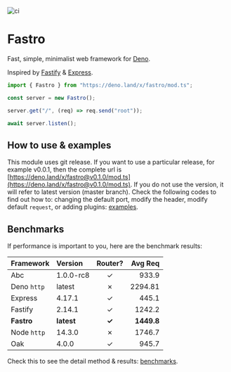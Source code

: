 ![ci](https://github.com/fastrojs/fastro-server/workflows/ci/badge.svg)
# Fastro
Fast, simple, minimalist web framework for [Deno](https://deno.land/). 

Inspired by [Fastify](https://www.fastify.io/) & [Express](https://expressjs.com/).

```ts
import { Fastro } from "https://deno.land/x/fastro/mod.ts";

const server = new Fastro();

server.get("/", (req) => req.send("root"));

await server.listen();

```

## How to use & examples

This module uses git release. If you want to use a particular release, for example v0.0.1, then the complete url is [https://deno.land/x/fastro@v0.1.0/mod.ts](https://deno.land/x/fastro@v0.1.0/mod.ts). If you do not use the version, it will refer to latest version (master branch).
Check the following codes to find out how to: changing the default port, modify the header, modify default `request`, or adding plugins: [examples](https://github.com/fastrojs/fastro-server/tree/master/examples).

## Benchmarks
If performance is important to you, here are the benchmark results:

| Framework | Version | Router? | Avg Req |
| :-- | :-- | :--: | --: |
| Abc | 1.0.0-rc8 | &#10003; | 933.9 |
| Deno `http` | latest | &#10007; | 2294.81 |
| Express | 4.17.1 | &#10003; | 445.1 |
| Fastify | 2.14.1 | &#10003; | 1242.2 |
| **Fastro** | **latest** | **&#10003;** | **1449.8**  |
| Node `http` | 14.3.0 | &#10007; | 1746.7 |
| Oak | 4.0.0 | &#10003; | 945.7 |

Check this to see the detail method & results: [benchmarks](https://github.com/fastrojs/fastro-server/tree/master/benchmarks).

